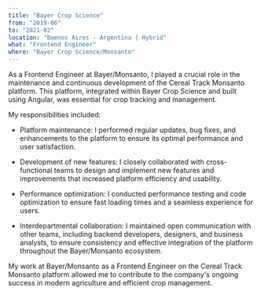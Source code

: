 ```yaml
---
title: "Bayer Crop Science"
from: "2019-06"
to: "2021-02"
location: "Buenos Aires - Argentina | Hybrid"
what: "Frontend Engineer"
where: "Bayer Crop Science/Monsanto"
---
```


As a Frontend Engineer at Bayer/Monsanto, I played a crucial role in the maintenance and continuous development of the Cereal Track Monsanto platform. This platform, integrated within Bayer Crop Science and built using Angular, was essential for crop tracking and management.

My responsibilities included:

- Platform maintenance: I performed regular updates, bug fixes, and enhancements to the platform to ensure its optimal performance and user satisfaction.

- Development of new features: I closely collaborated with cross-functional teams to design and implement new features and improvements that increased platform efficiency and usability.

- Performance optimization: I conducted performance testing and code optimization to ensure fast loading times and a seamless experience for users.

- Interdepartmental collaboration: I maintained open communication with other teams, including backend developers, designers, and business analysts, to ensure consistency and effective integration of the platform throughout the Bayer/Monsanto ecosystem.

My work at Bayer/Monsanto as a Frontend Engineer on the Cereal Track Monsanto platform allowed me to contribute to the company's ongoing success in modern agriculture and efficient crop management.